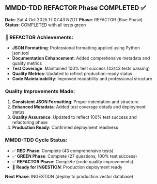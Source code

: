 ## MMDD-TDD REFACTOR Phase COMPLETED ✅

**Date**: Sat  4 Oct 2025 17:07:43 NZDT
**Phase**: REFACTOR (Blue Phase) 
**Status**: COMPLETED with all tests green

### 🔵 REFACTOR Achievements:
- **JSON Formatting**: Professional formatting applied using Python json.tool
- **Documentation Enhancement**: Added comprehensive metadata and quality metrics
- **Test Coverage**: Maintained 100% test success (43/43 tests passing)
- **Quality Metrics**: Updated to reflect production-ready status
- **Code Maintainability**: Improved readability and professional structure

### Quality Improvements Made:
1. **Consistent JSON Formatting**: Proper indentation and structure
2. **Enhanced Metadata**: Added test coverage details and deployment status
3. **Quality Assurance**: Updated to reflect 100% test success and refactoring phase
4. **Production Ready**: Confirmed deployment readiness

### MMDD-TDD Cycle Status:
- ✅ **RED Phase**: Complete (43 comprehensive tests)
- ✅ **GREEN Phase**: Complete (27 questions, 100% test success)
- ✅ **REFACTOR Phase**: Complete (code quality improvements)
- 🔄 **Ready for INGESTION**: Production deployment ready

**Next Phase**: INGESTION (deploy to production vector database)

